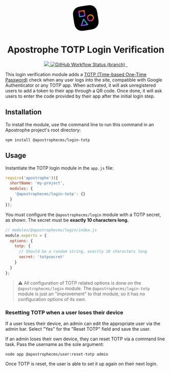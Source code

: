 <div align="center">
  <img src="https://raw.githubusercontent.com/apostrophecms/apostrophe/main/logo.svg" alt="ApostropheCMS logo" width="80" height="80">

  <h1>Apostrophe TOTP Login Verification</h1>
  <p>
    <a aria-label="Apostrophe logo" href="https://v3.docs.apostrophecms.org">
      <img src="https://img.shields.io/badge/MADE%20FOR%20Apostrophe%203-000000.svg?style=for-the-badge&logo=Apostrophe&labelColor=6516dd">
    </a>
    <a aria-label="Test status" href="https://github.com/apostrophecms/login-totp/actions">
      <img alt="GitHub Workflow Status (branch)" src="https://img.shields.io/github/workflow/status/apostrophecms/login-totp/Tests/main?label=Tests&labelColor=000000&style=for-the-badge">
    </a>
    <a aria-label="Join the community on Discord" href="http://chat.apostrophecms.org">
      <img alt="" src="https://img.shields.io/discord/517772094482677790?color=5865f2&label=Join%20the%20Discord&logo=discord&logoColor=fff&labelColor=000&style=for-the-badge&logoWidth=20">
    </a>
    <a aria-label="License" href="https://github.com/apostrophecms/login-totp/blob/main/LICENSE.md">
      <img alt="" src="https://img.shields.io/static/v1?style=for-the-badge&labelColor=000000&label=License&message=MIT&color=3DA639">
    </a>
  </p>
</div>

This login verification module adds a [TOTP (Time-based One-Time Password)](https://en.wikipedia.org/wiki/Time-based_one-time_password) check when any user logs into the site, compatible with Google Authenticator or any TOTP app.
When activated, it will ask unregistered users to add a token to their app through a QR code. Once done, it will ask users to enter the code provided by their app after the initial login step.

## Installation

To install the module, use the command line to run this command in an Apostrophe project's root directory:

```
npm install @apostrophecms/login-totp
```

## Usage

Instantiate the TOTP login module in the `app.js` file:

```javascript
require('apostrophe')({
  shortName: 'my-project',
  modules: {
    '@apostrophecms/login-totp': {}
  }
});
```

You must configure the `@apostrophecms/login` module with a TOTP secret, as shown. The secret must be **exactly 10 characters long.**

```javascript
// modules/@apostrophecms/login/index.js
module.exports = {
  options: {
    totp: {
      // Should be a random string, exactly 10 characters long
      secret: 'totpsecret'
    }
  }
};
```

> ⚠️ All configuration of TOTP related options is done on the `@apostrophecms/login` module. The `@apostrophecms/login-totp` module is just an "improvement" to that module, so it has no configuration options of its own.

### Resetting TOTP when a user loses their device

If a user loses their device, an admin can edit the appropriate user via the admin bar. Select "Yes" for the "Reset TOTP" field and save the user.

If an admin loses their own device, they can reset TOTP via a command line task. Pass the username as the sole argument:

```
node app @apostrophecms/user:reset-totp admin
```

Once TOTP is reset, the user is able to set it up again on their next login.